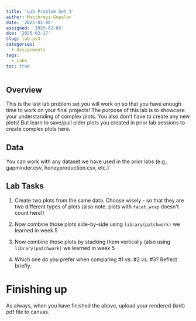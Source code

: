 ```yaml
---
title: 'Lab Problem Set 3'
author: Maithreyi Gopalan
date: '2025-01-06'
assigned: '2025-02-05'
due: '2025-02-17'
slug: lab-ps3
categories:
  - Assignments
tags:
  - Labs
toc: true
---
```


## Overview
This is the last lab problem set you will work on so that you have enough time to work on your final projects!
The purpose of this lab is to showcase your understanding of complex plots. You also don't have to create any new plots! But learn to save/pull older plots you created in prior lab sessions to create complex plots here.  

## Data
You can work with any dataset we have used in the prior labs (e.g., gapminder.csv, honeyproduction.csv, etc.)

## Lab Tasks 

1. Create two plots from the same data. Choose wisely - so that they are two different types of plots (also note: plots with `facet_wrap` doesn't count here!)
  
2. Now combine those plots side-by-side using `library(patchwork)` we learned in week 5

3. Now combine those plots by stacking them vertically (also using `library(patchwork)` we learned in week 5

4. Which one do you prefer when comparing #1 vs. #2 vs. #3? Reflect briefly.

# Finishing up
As always, when you have finished the above, upload your rendered (knit) pdf file to canvas.
